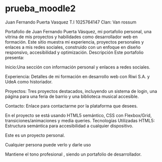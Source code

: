 # prueba_moodle2
Juan Fernando Puerta Vasquez
T.I 1025764147
Clan: Van rossum

Portafolio de Juan Fernando Puerta Vásquez, mi portafolio personal, una vitrina de mis proyectos y habilidades como desarrollador web en formación. Este sitio muestra mi experiencia, proyectos personales y enlaces a mis redes sociales, construido con un enfoque en diseño responsivo, accesibilidad y optimización. Descripción Este portafolio presenta: 

Inicio:Una sección  con información personal y enlaces a redes sociales.

Experiencia: Detalles de mi formación en desarrollo web con Riwi S.A. y UdeA como historiador.

Proyectos: Tres proyectos destacados, incluyendo un sistema de login, una página para una feria de barrio y una biblioteca musical accesible.

Contacto: Enlace para contactarme por la plataforma que desees.

En el proyecto se está usando HTML5 semántico, CSS con Flexbox/Grid, transiciones/animaciones y media queries. Tecnologías Utilizadas HTML5: Estructura semántica para accesibilidad  a cualquier dispositivo.

Este es un proyecto personal.

Cualquier persona puede verlo y darle uso

Mantiene el tono profesional , siendo un portafolio de desarrollador.



